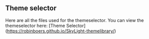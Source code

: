 ## Theme selector
Here are all the files used for the themeselector. You can view the themeselector here: [Theme Selector] (https://robinboers.github.io/SkyLight-themelibrary/)

